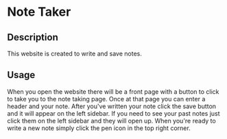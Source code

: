 # Note Taker

## Description

This website is created to write and save notes.

## Usage 

When you open the website there will be a front page with a button to click to take you to the note taking page. Once at that page you can enter a header and your note. After you've written your note click the save button and it will appear on the left sidebar. If you need to see your past notes just click them on the left sidebar and they will open up. When you're ready to write a new note simply click the pen icon in the top right corner. 